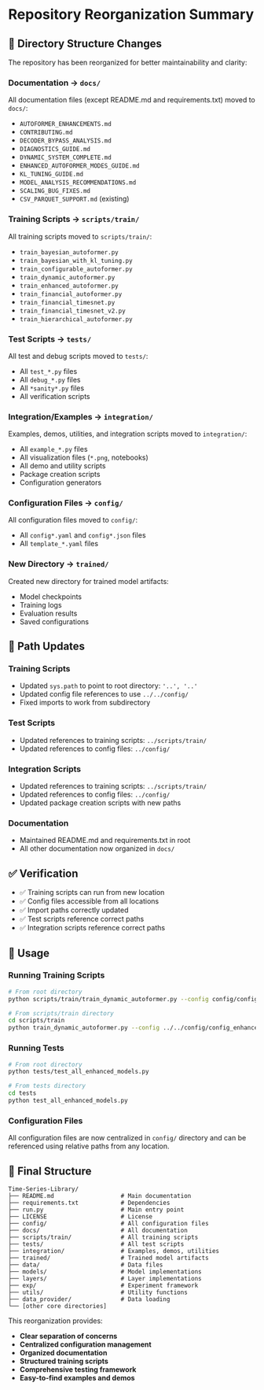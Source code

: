 # Repository Reorganization Summary

## 📁 Directory Structure Changes

The repository has been reorganized for better maintainability and clarity:

### **Documentation** → `docs/`
All documentation files (except README.md and requirements.txt) moved to `docs/`:
- `AUTOFORMER_ENHANCEMENTS.md`
- `CONTRIBUTING.md` 
- `DECODER_BYPASS_ANALYSIS.md`
- `DIAGNOSTICS_GUIDE.md`
- `DYNAMIC_SYSTEM_COMPLETE.md`
- `ENHANCED_AUTOFORMER_MODES_GUIDE.md`
- `KL_TUNING_GUIDE.md`
- `MODEL_ANALYSIS_RECOMMENDATIONS.md`
- `SCALING_BUG_FIXES.md`
- `CSV_PARQUET_SUPPORT.md` (existing)

### **Training Scripts** → `scripts/train/`
All training scripts moved to `scripts/train/`:
- `train_bayesian_autoformer.py`
- `train_bayesian_with_kl_tuning.py`
- `train_configurable_autoformer.py`
- `train_dynamic_autoformer.py`
- `train_enhanced_autoformer.py`
- `train_financial_autoformer.py`
- `train_financial_timesnet.py`
- `train_financial_timesnet_v2.py`
- `train_hierarchical_autoformer.py`

### **Test Scripts** → `tests/`
All test and debug scripts moved to `tests/`:
- All `test_*.py` files
- All `debug_*.py` files
- All `*sanity*.py` files
- All verification scripts

### **Integration/Examples** → `integration/`
Examples, demos, utilities, and integration scripts moved to `integration/`:
- All `example_*.py` files
- All visualization files (`*.png`, notebooks)
- All demo and utility scripts
- Package creation scripts
- Configuration generators

### **Configuration Files** → `config/`
All configuration files moved to `config/`:
- All `config*.yaml` and `config*.json` files
- All `template_*.yaml` files

### **New Directory** → `trained/`
Created new directory for trained model artifacts:
- Model checkpoints
- Training logs
- Evaluation results
- Saved configurations

## 🔧 Path Updates

### **Training Scripts**
- Updated `sys.path` to point to root directory: `'..', '..'`
- Updated config file references to use `../../config/`
- Fixed imports to work from subdirectory

### **Test Scripts**
- Updated references to training scripts: `../scripts/train/`
- Updated references to config files: `../config/`

### **Integration Scripts**
- Updated references to training scripts: `../scripts/train/`
- Updated references to config files: `../config/`
- Updated package creation scripts with new paths

### **Documentation**
- Maintained README.md and requirements.txt in root
- All other documentation now organized in `docs/`

## ✅ Verification

- ✅ Training scripts can run from new location
- ✅ Config files accessible from all locations
- ✅ Import paths correctly updated
- ✅ Test scripts reference correct paths
- ✅ Integration scripts reference correct paths

## 🚀 Usage

### Running Training Scripts
```bash
# From root directory
python scripts/train/train_dynamic_autoformer.py --config config/config_enhanced_autoformer_MS_ultralight.yaml

# From scripts/train directory
cd scripts/train
python train_dynamic_autoformer.py --config ../../config/config_enhanced_autoformer_MS_ultralight.yaml
```

### Running Tests
```bash
# From root directory
python tests/test_all_enhanced_models.py

# From tests directory
cd tests
python test_all_enhanced_models.py
```

### Configuration Files
All configuration files are now centralized in `config/` directory and can be referenced using relative paths from any location.

## 📂 Final Structure

```
Time-Series-Library/
├── README.md                   # Main documentation
├── requirements.txt            # Dependencies
├── run.py                      # Main entry point
├── LICENSE                     # License
├── config/                     # All configuration files
├── docs/                       # All documentation
├── scripts/train/              # All training scripts
├── tests/                      # All test scripts
├── integration/                # Examples, demos, utilities
├── trained/                    # Trained model artifacts
├── data/                       # Data files
├── models/                     # Model implementations
├── layers/                     # Layer implementations
├── exp/                        # Experiment framework
├── utils/                      # Utility functions
├── data_provider/              # Data loading
└── [other core directories]
```

This reorganization provides:
- **Clear separation of concerns**
- **Centralized configuration management**
- **Organized documentation**
- **Structured training scripts**
- **Comprehensive testing framework**
- **Easy-to-find examples and demos**
